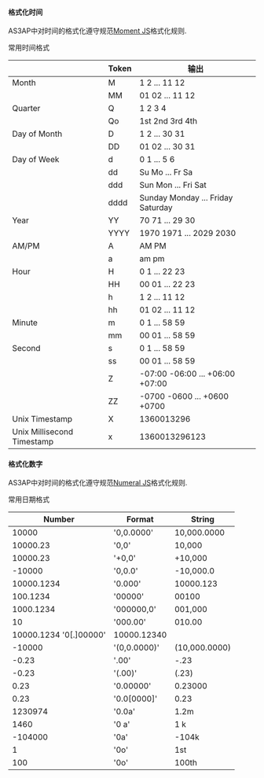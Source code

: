 #### 格式化时间

AS3AP中对时间的格式化遵守规范[Moment JS](https://momentjs.com/docs/#/displaying/format/)格式化规则.

常用时间格式

|             | Token | 输出 |
| ------------| ------| --- |
|Month	|M	|1 2 ... 11 12|
|       |MM	|01 02 ... 11 12|
|Quarter|Q	 | 1 2 3 4|
|       |Qo	 |1st 2nd 3rd 4th|
|Day of Month	|D	|1 2 ... 30 31|
||DD|	01 02 ... 30 31|
|Day of Week	|d	|0 1 ... 5 6|
||dd|	Su Mo ... Fr Sa|
||ddd|	Sun Mon ... Fri Sat|
||dddd|	Sunday Monday ... Friday Saturday|
|Year	|YY	|70 71 ... 29 30|
||YYYY|	1970 1971 ... 2029 2030|
|AM/PM|	A|	AM PM|
||a|	am pm|
|Hour|	H|	0 1 ... 22 23|
|    |HH |	00 01 ... 22 23|
||h|	1 2 ... 11 12|
||hh|	01 02 ... 11 12|
|Minute|	m|	0 1 ... 58 59|
||mm	|00 01 ... 58 59|
|Second|	s|	0 1 ... 58 59|
||ss|	00 01 ... 58 59|
||Z|	-07:00 -06:00 ... +06:00 +07:00|
||ZZ|	-0700 -0600 ... +0600 +0700|
|Unix Timestamp|	X|	1360013296|
|Unix Millisecond Timestamp|	x|	1360013296123|

#### 格式化数字

AS3AP中对时间的格式化遵守规范[Numeral JS](http://numeraljs.com/#format)格式化规则.

常用日期格式

|Number    |Format|	String|
|----------|------| ------|
|10000	|'0,0.0000'|	10,000.0000|
|10000.23|	'0,0'	|10,000|
|10000.23|	'+0,0'	|+10,000|
|-10000	|'0,0.0'	|-10,000.0|
|10000.1234|'0.000'	|10000.123|
|100.1234|'00000'	|00100|
|1000.1234|	'000000,0'|	001,000
|10	|'000.00'|	010.00|
10000.1234	'0[.]00000'|	10000.12340|
|-10000|	'(0,0.0000)'|	(10,000.0000)|
|-0.23 |'.00'|	-.23|
|-0.23 |	'(.00)'|	(.23)|
|0.23 |	'0.00000'|	0.23000|
|0.23 |	'0.0[0000]'	|0.23|
|1230974|	'0.0a'|	1.2m|
|1460 |	'0 a'|	1 k|
|-104000 |	'0a'|	-104k|
|1	|'0o'|	1st|
|100|	'0o'|	100th|
